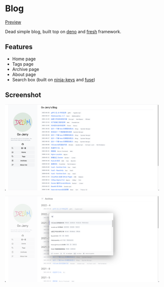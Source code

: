 # Blog

[Preview][blog]

Dead simple blog, built top on [deno] and [fresh] framework.

## Features

- Home page
- Tags page
- Archive page
- About page
- Search box (built on [ninja-keys] and [fuse])

## Screenshot

![](resources/screenshot.png)

![](./resources/screenshot2.png)

[deno]: https://deno.land
[fresh]: https://fresh.deno.dev
[blog]: https://0x-jerry.deno.dev
[ninja-keys]: https://github.com/ssleptsov/ninja-keys
[fuse]: https://github.com/krisk/Fuse

